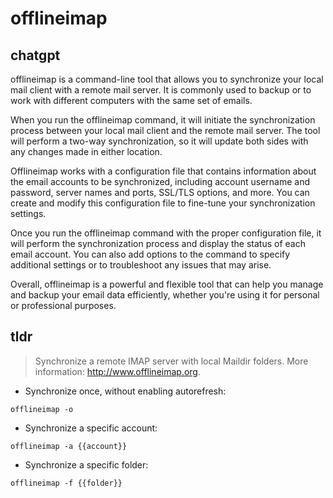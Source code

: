# offlineimap 
## chatgpt 
offlineimap is a command-line tool that allows you to synchronize your local mail client with a remote mail server. It is commonly used to backup or to work with different computers with the same set of emails.

When you run the offlineimap command, it will initiate the synchronization process between your local mail client and the remote mail server. The tool will perform a two-way synchronization, so it will update both sides with any changes made in either location.

Offlineimap works with a configuration file that contains information about the email accounts to be synchronized, including account username and password, server names and ports, SSL/TLS options, and more. You can create and modify this configuration file to fine-tune your synchronization settings.

Once you run the offlineimap command with the proper configuration file, it will perform the synchronization process and display the status of each email account. You can also add options to the command to specify additional settings or to troubleshoot any issues that may arise.

Overall, offlineimap is a powerful and flexible tool that can help you manage and backup your email data efficiently, whether you're using it for personal or professional purposes. 

## tldr 
 
> Synchronize a remote IMAP server with local Maildir folders.
> More information: <http://www.offlineimap.org>.

- Synchronize once, without enabling autorefresh:

`offlineimap -o`

- Synchronize a specific account:

`offlineimap -a {{account}}`

- Synchronize a specific folder:

`offlineimap -f {{folder}}`
